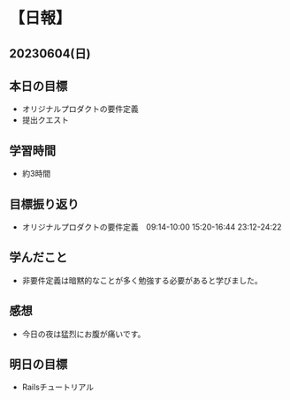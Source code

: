 # 【日報】
## 20230604(日)
## 本日の目標
- オリジナルプロダクトの要件定義
- 提出クエスト
## 学習時間
- 約3時間

## 目標振り返り
- オリジナルプロダクトの要件定義　09:14-10:00 15:20-16:44 23:12-24:22


## 学んだこと
- 非要件定義は暗黙的なことが多く勉強する必要があると学びました。

## 感想
- 今日の夜は猛烈にお腹が痛いです。

## 明日の目標
- Railsチュートリアル


